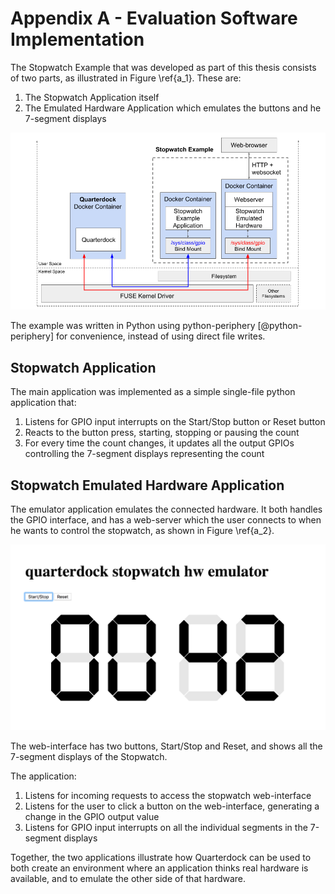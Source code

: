 # Appendix A - Evaluation Software Implementation

The Stopwatch Example that was developed as part of this thesis consists of two parts, as illustrated in Figure \ref{a_1}. These are:

1. The Stopwatch Application itself
2. The Emulated Hardware Application which emulates the buttons and he 7-segment displays

![The Stopwatch Example \label{a_1}](source/figures/appendix_a_1.png)

The example was written in Python using python-periphery [@python-periphery] for convenience, instead of using direct file writes.

## Stopwatch Application
The main application was implemented as a simple single-file python application that:

1. Listens for GPIO input interrupts on the Start/Stop button or Reset button
2. Reacts to the button press, starting, stopping or pausing the count
3. For every time the count changes, it updates all the output GPIOs controlling the 7-segment displays representing the count

## Stopwatch Emulated Hardware Application
The emulator application emulates the connected hardware. It both handles the GPIO interface, and has a web-server which the user connects to when he wants to control the stopwatch, as shown in Figure \ref{a_2}.

![Starting and stopping the stopwatch \label{a_2}](source/figures/appendix_a_2.png)

The web-interface has two buttons, Start/Stop and Reset, and shows all the 7-segment displays of the Stopwatch.

The application:

1. Listens for incoming requests to access the stopwatch web-interface
2. Listens for the user to click a button on the web-interface, generating a change in the GPIO output value 
3. Listens for GPIO input interrupts on all the individual segments in the 7-segment displays

Together, the two applications illustrate how Quarterdock can be used to both create an environment where an application thinks real hardware is available, and to emulate the other side of that hardware.